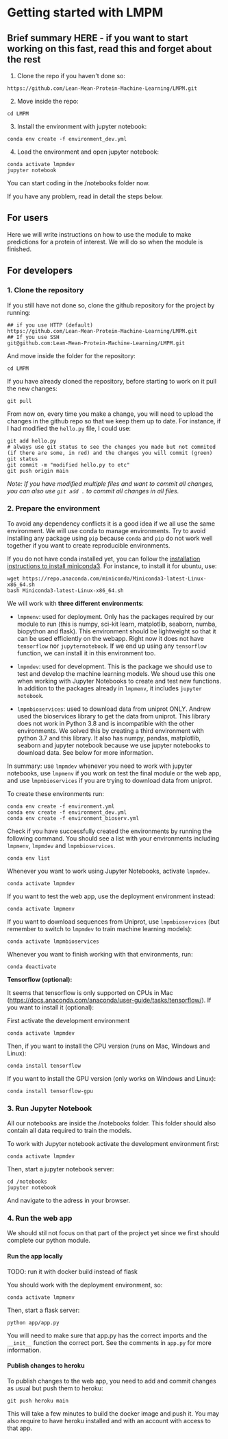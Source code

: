# Getting started with LMPM

## Brief summary HERE - if you want to start working on this fast, read this and forget about the rest

1. Clone the repo if you haven't done so:

```
https://github.com/Lean-Mean-Protein-Machine-Learning/LMPM.git
```

2. Move inside the repo:

```
cd LMPM
```

3. Install the environment with jupyter notebook:

```
conda env create -f environment_dev.yml
```

4. Load the environment and open jupyter notebook:

```
conda activate lmpmdev
jupyter notebook
```

You can start coding in the /notebooks folder now.

If you have any problem, read in detail the steps below.

## For users

Here we will write instructions on how to use the module to make predictions for a protein of interest. We will do so when the module is finished.


## For developers


### 1. Clone the repository

If you still have not done so, clone the github repository for the project by running:

```
## if you use HTTP (default)
https://github.com/Lean-Mean-Protein-Machine-Learning/LMPM.git
## If you use SSH
git@github.com:Lean-Mean-Protein-Machine-Learning/LMPM.git
```

And move inside the folder for the repository:

```
cd LMPM
```

If you have already cloned the repository, before starting to work on it pull the new changes:

```
git pull
```

From now on, every time you make a change, you will need to upload the changes in the github repo so that we keep them up to date. For instance, if I had modified the `hello.py` file, I could use:

```
git add hello.py
# always use git status to see the changes you made but not commited (if there are some, in red) and the changes you will commit (green)
git status
git commit -m "modified hello.py to etc"
git push origin main
```

*Note: If you have modified multiple files and want to commit all changes, you can also use `git add .` to commit all changes in all files.*

### 2. Prepare the environment

To avoid any dependency conflicts it is a good idea if we all use the same environment. We will use conda to manage environments. Try to avoid installing any package using `pip` because `conda` and `pip` do not work well together if you want to create reproducible environments.

If you do not have conda installed yet, you can follow the [installation instructions to install miniconda3](https://conda.io/projects/conda/en/latest/user-guide/install/index.html). For instance, to install it for ubuntu, use:

```
wget https://repo.anaconda.com/miniconda/Miniconda3-latest-Linux-x86_64.sh
bash Miniconda3-latest-Linux-x86_64.sh
```

We will work with **three different environments**:

- `lmpmenv`: used for deployment. Only has the packages required by our module to run (this is numpy, sci-kit learn, matplotlib, seaborn, numba, biopython and flask). This environment should be lightweight so that it can be used efficiently on the webapp. Right now it does not have `tensorflow` nor `jupyternotebook`. If we end up using any `tensorflow` function, we can install it in this environment too.

- `lmpmdev`: used for development. This is the package we should use to test and develop the machine learning models. We shoud use this one when working with Jupyter Notebooks to create and test new functions. In addition to the packages already in `lmpmenv`, it includes `jupyter notebook`.

- `lmpmbioservices`: used to download data from uniprot ONLY. Andrew used the bioservices library to get the data from uniprot. This library does not work in Python 3.8 and is incompatible with the other environments. We solved this by creating a third environment with python 3.7 and this library. It also has numpy, pandas, matplotlib, seaborn and jupyter notebook because we use jupyter notebooks to download data. See below for more information.


In summary: use `lmpmdev` whenever you need to work with jupyter notebooks, use `lmpmenv` if you work on test the final module or the web app, and use `lmpmbioservices` if you are trying to download data from uniprot.

To create these environments run:

```
conda env create -f environment.yml 
conda env create -f environment_dev.yml
conda env create -f environment_bioserv.yml
```

Check if you have successfully created the environments by running the following command. You should see a list with your environments including `lmpmenv`, `lmpmdev` and `lmpmbioservices`.

```
conda env list
```

Whenever you want to work using Jupyter Notebooks, activate `lmpmdev`.

```
conda activate lmpmdev
```

If you want to test the web app, use the deployment environment instead:

```
conda activate lmpmenv
```

If you want to download sequences from Uniprot, use `lmpmbioservices` (but remember to switch to `lmpmdev` to train machine learning models):

```
conda activate lmpmbioservices
``` 

Whenever you want to finish working with that environments, run:

```
conda deactivate
```

**Tensorflow (optional):**

It seems that tensorflow is only supported on CPUs in Mac (https://docs.anaconda.com/anaconda/user-guide/tasks/tensorflow/). If you want to install it (optional):

First activate the development environment

```
conda activate lmpmdev
```

Then, if you want to install the CPU version (runs on Mac, Windows and Linux):

```
conda install tensorflow
```

If you want to install the GPU version (only works on Windows and Linux):

```
conda install tensorflow-gpu
```


### 3. Run Jupyter Notebook

All our notebooks are inside the /notebooks folder. This folder should also contain all data required to train the models.

To work with Jupyter notebook activate the development environment first:

```
conda activate lmpmdev
```

Then, start a jupyter notebook server:

```
cd /notebooks
jupyter notebook
```

And navigate to the adress in your browser.

### 4. Run the web app

We should stil not focus on that part of the project yet since we first should complete our python module.

#### Run the app locally

TODO: run it with docker build instead of flask

You should work with the deployment environment, so:

```
conda activate lmpmenv
```

Then, start a flask server:

```
python app/app.py
```

You will need to make sure that app.py has the correct imports and the `__init__` function the correct port. See the comments in `app.py` for more information.

#### Publish changes to heroku

To publish changes to the web app, you need to add and commit changes as usual but push them to heroku:

```
git push heroku main
```

This will take a few minutes to build the docker image and push it. You may also require to have heroku installed and with an account with access to that app.
